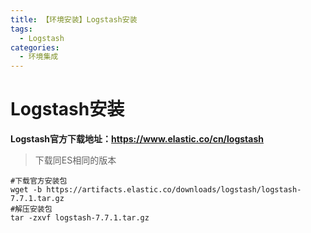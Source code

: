 ```yaml
---
title: 【环境安装】Logstash安装
tags:
  - Logstash
categories:
  - 环境集成
---
```

# Logstash安装

**Logstash官方下载地址：https://www.elastic.co/cn/logstash**

> 下载同ES相同的版本

```shell
#下载官方安装包
wget -b https://artifacts.elastic.co/downloads/logstash/logstash-7.7.1.tar.gz
#解压安装包
tar -zxvf logstash-7.7.1.tar.gz
```

